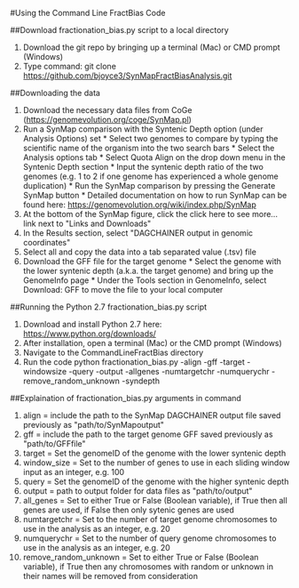 #Using the Command Line FractBias Code

##Download fractionation_bias.py script to a local directory
1. Download the git repo by bringing up a terminal (Mac) or CMD prompt (Windows)
2. Type command: git clone https://github.com/bjoyce3/SynMapFractBiasAnalysis.git

##Downloading the data
1. Download the necessary data files from CoGe (https://genomevolution.org/coge/SynMap.pl)
  1. Run a SynMap comparison with the Syntenic Depth option (under Analysis Options) set
    * Select two genomes to compare by typing the scientific name of the organism into the two search bars
    * Select the Analysis options tab
    * Select Quota Align on the drop down menu in the Syntenic Depth section
    * Input the syntenic depth ratio of the two genomes (e.g. 1 to 2 if one genome has experienced a whole genome duplication)
    * Run the SynMap comparison by pressing the Generate SynMap button
    * Detailed documentation on how to run SynMap can be found here: https://genomevolution.org/wiki/index.php/SynMap
  2. At the bottom of the SynMap figure, click the click here to see more... link next to "Links and Downloads"
  3. In the Results section, select "DAGCHAINER output in genomic coordinates"
  4. Select all and copy the data into a tab separated value (.tsv) file
  5. Download the GFF file for the target genome
    * Select the genome with the lower syntenic depth (a.k.a. the target genome) and bring up the GenomeInfo page
    * Under the Tools section in GenomeInfo, select Download: GFF to move the file to your local computer

##Running the Python 2.7 fractionation_bias.py script
1. Download and install Python 2.7 here: https://www.python.org/downloads/
2. After installation, open a terminal (Mac) or the CMD prompt (Windows)
3. Navigate to the CommandLineFractBias directory
4. Run the code
python fractionation_bias.py -align -gff -target -windowsize -query -output -allgenes -numtargetchr -numquerychr -remove_random_unknown -syndepth

##Explaination of fractionation_bias.py arguments in command
1. align = include the path to the SynMap DAGCHAINER output file saved previously as "path/to/SynMapoutput"
2. gff = include the path to the target genome GFF saved previously as "path/to/GFFfile"
3. target = Set the genomeID of the genome with the lower syntenic depth
4. window_size = Set to the number of genes to use in each sliding window input as an integer, e.g. 100
5. query = Set the genomeID of the genome with the higher syntenic depth
6. output = path to output folder for data files as "path/to/output"
7. all_genes = Set to either True or False (Boolean variable), if True then all genes are used, if False then only sytenic genes are used
8. numtargetchr = Set to the number of target genome chromosomes to use in the analysis as an integer, e.g. 20
9. numquerychr = Set to the number of query genome chromosomes to use in the analysis as an integer, e.g. 20
10. remove_random_unknown = Set to either True or False (Boolean variable), if True then any chromosomes with random or unknown in their names will be removed from consideration
